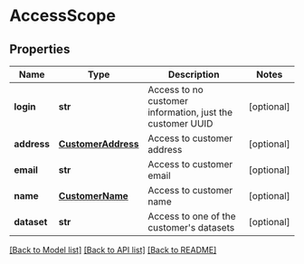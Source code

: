# AccessScope

## Properties
Name | Type | Description | Notes
------------ | ------------- | ------------- | -------------
**login** | **str** | Access to no customer information, just the customer UUID | [optional] 
**address** | [**CustomerAddress**](CustomerAddress.md) | Access to customer address | [optional] 
**email** | **str** | Access to customer email | [optional] 
**name** | [**CustomerName**](CustomerName.md) | Access to customer name | [optional] 
**dataset** | **str** | Access to one of the customer&#39;s datasets | [optional] 

[[Back to Model list]](../README.md#documentation-for-models) [[Back to API list]](../README.md#documentation-for-api-endpoints) [[Back to README]](../README.md)


